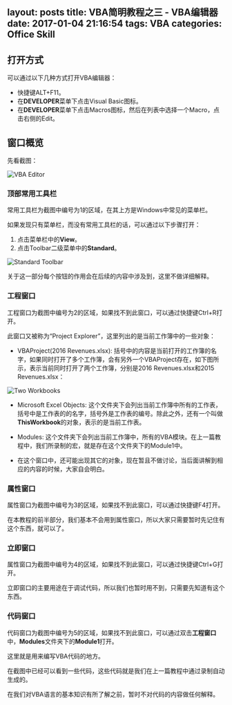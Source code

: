 layout: posts
title: VBA简明教程之三 - VBA编辑器
date: 2017-01-04 21:16:54
tags: VBA
categories: Office Skill
---

## 打开方式

可以通过以下几种方式打开VBA编辑器：
 - 快捷键ALT+F11。
 - 在**DEVELOPER**菜单下点击Visual Basic图标。
 - 在**DEVELOPER**菜单下点击Macros图标，然后在列表中选择一个Macro，点击右侧的Edit。

<!--more-->

## 窗口概览

先看截图：

![VBA Editor](/images/vba-editor.png)

### 顶部常用工具栏

常用工具栏为截图中编号为1的区域，在其上方是Windows中常见的菜单栏。

如果发现只有菜单栏，而没有常用工具栏的话，可以通过以下步骤打开：

 1. 点击菜单栏中的**View**。
 2. 点击Toolbar二级菜单中的**Standard**。

![Standard Toolbar](/images/standard-toolbar.png)

关于这一部分每个按钮的作用会在后续的内容中涉及到，这里不做详细解释。

### 工程窗口

工程窗口为截图中编号为2的区域，如果找不到此窗口，可以通过快捷键Ctrl+R打开。

此窗口又被称为“Project Explorer”，这里列出的是当前工作簿中的一些对象：

 - VBAProject(2016 Revenues.xlsx): 括号中的内容是当前打开的工作簿的名字，如果同时打开了多个工作簿，会有另外一个VBAProject存在，如下图所示，表示当前同时打开了两个工作簿，分别是2016 Revenues.xlsx和2015 Revenues.xlsx：

![Two Workbooks](/images/two-workbooks-in-vba-e.png)

 - Microsoft Excel Objects: 这个文件夹下会列出当前工作簿中所有的工作表，括号中是工作表的的名字，括号外是工作表的编号。除此之外，还有一个叫做**ThisWorkbook**的对象，表示的是当前工作表。

 - Modules: 这个文件夹下会列出当前工作簿中，所有的VBA模块。在上一篇教程中，我们所录制的宏，就是存在这个文件夹下的Module1中。

 - 在这个窗口中，还可能出现其它的对象，现在暂且不做讨论，当后面讲解到相应的内容的时候，大家自会明白。

### 属性窗口

属性窗口为截图中编号为3的区域，如果找不到此窗口，可以通过快捷键F4打开。

在本教程的前半部分，我们基本不会用到属性窗口，所以大家只需要暂时先记住有这个东西，就可以了。

### 立即窗口

属性窗口为截图中编号为4的区域，如果找不到此窗口，可以通过快捷键Ctrl+G打开。

立即窗口的主要用途在于调试代码，所以我们也暂时用不到，只需要先知道有这个东西。

### 代码窗口

代码窗口为截图中编号为5的区域，如果找不到此窗口，可以通过双击**工程窗口**中，**Modules**文件夹下的**Module1**打开。

这里就是用来编写VBA代码的地方。

在截图中已经可以看到一些代码，这些代码就是我们在上一篇教程中通过录制自动生成的。

在我们对VBA语言的基本知识有所了解之前，暂时不对代码的内容做任何解释。